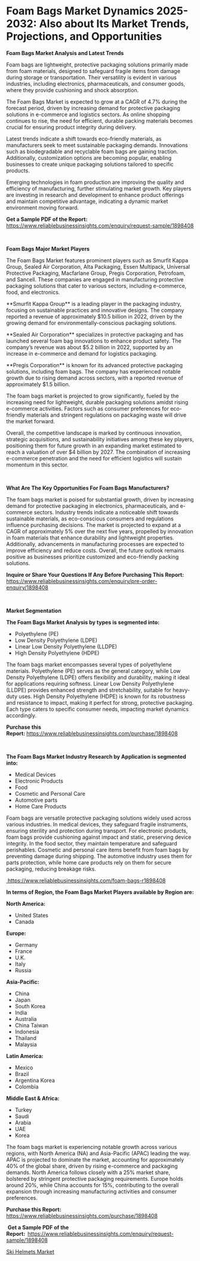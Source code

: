 <p><h1>Foam Bags Market Dynamics 2025-2032: Also about Its Market Trends, Projections, and Opportunities</h1></p><p><strong>Foam Bags Market Analysis and Latest Trends</strong></p>
<p><p>Foam bags are lightweight, protective packaging solutions primarily made from foam materials, designed to safeguard fragile items from damage during storage or transportation. Their versatility is evident in various industries, including electronics, pharmaceuticals, and consumer goods, where they provide cushioning and shock absorption.</p><p>The Foam Bags Market is expected to grow at a CAGR of 4.7% during the forecast period, driven by increasing demand for protective packaging solutions in e-commerce and logistics sectors. As online shopping continues to rise, the need for efficient, durable packing materials becomes crucial for ensuring product integrity during delivery. </p><p>Latest trends indicate a shift towards eco-friendly materials, as manufacturers seek to meet sustainable packaging demands. Innovations such as biodegradable and recyclable foam bags are gaining traction. Additionally, customization options are becoming popular, enabling businesses to create unique packaging solutions tailored to specific products. </p><p>Emerging technologies in foam production are improving the quality and efficiency of manufacturing, further stimulating market growth. Key players are investing in research and development to enhance product offerings and maintain competitive advantage, indicating a dynamic market environment moving forward.</p></p>
<p><strong>Get a Sample PDF of the Report:&nbsp;</strong> <a href="https://www.reliablebusinessinsights.com/enquiry/request-sample/1898408?utm_campaign=2234&utm_medium=2&utm_source=Github&utm_content=ia&utm_term=09022025&utm_id=foam-bags">https://www.reliablebusinessinsights.com/enquiry/request-sample/1898408</a></p>
<p>&nbsp;</p>
<p><strong>Foam Bags Major Market Players</strong></p>
<p><p>The Foam Bags Market features prominent players such as Smurfit Kappa Group, Sealed Air Corporation, Alta Packaging, Essen Multipack, Universal Protective Packaging, Macfarlane Group, Pregis Corporation, Petrofoam, and Sancell. These companies are engaged in manufacturing protective packaging solutions that cater to various sectors, including e-commerce, food, and electronics.</p><p>**Smurfit Kappa Group** is a leading player in the packaging industry, focusing on sustainable practices and innovative designs. The company reported a revenue of approximately $10.5 billion in 2022, driven by the growing demand for environmentally-conscious packaging solutions.</p><p>**Sealed Air Corporation** specializes in protective packaging and has launched several foam bag innovations to enhance product safety. The company’s revenue was about $5.2 billion in 2022, supported by an increase in e-commerce and demand for logistics packaging.</p><p>**Pregis Corporation** is known for its advanced protective packaging solutions, including foam bags. The company has experienced notable growth due to rising demand across sectors, with a reported revenue of approximately $1.5 billion. </p><p>The foam bags market is projected to grow significantly, fueled by the increasing need for lightweight, durable packaging solutions amidst rising e-commerce activities. Factors such as consumer preferences for eco-friendly materials and stringent regulations on packaging waste will drive the market forward.</p><p>Overall, the competitive landscape is marked by continuous innovation, strategic acquisitions, and sustainability initiatives among these key players, positioning them for future growth in an expanding market estimated to reach a valuation of over $4 billion by 2027. The combination of increasing e-commerce penetration and the need for efficient logistics will sustain momentum in this sector.</p></p>
<p>&nbsp;</p>
<p><strong>What Are The Key Opportunities For Foam Bags Manufacturers?</strong></p>
<p><p>The foam bags market is poised for substantial growth, driven by increasing demand for protective packaging in electronics, pharmaceuticals, and e-commerce sectors. Industry trends indicate a noticeable shift towards sustainable materials, as eco-conscious consumers and regulations influence purchasing decisions. The market is projected to expand at a CAGR of approximately 5% over the next five years, propelled by innovation in foam materials that enhance durability and lightweight properties. Additionally, advancements in manufacturing processes are expected to improve efficiency and reduce costs. Overall, the future outlook remains positive as businesses prioritize customized and eco-friendly packing solutions.</p></p>
<p><strong>Inquire or Share Your Questions If Any Before Purchasing This Report:</strong> <a href="https://www.reliablebusinessinsights.com/enquiry/pre-order-enquiry/1898408?utm_campaign=2234&utm_medium=2&utm_source=Github&utm_content=ia&utm_term=09022025&utm_id=foam-bags">https://www.reliablebusinessinsights.com/enquiry/pre-order-enquiry/1898408</a></p>
<p>&nbsp;</p>
<p><strong>Market Segmentation</strong></p>
<p><strong>The Foam Bags Market Analysis by types is segmented into:</strong></p>
<p><ul><li>Polyethylene (PE)</li><li>Low Density Polyethylene (LDPE)</li><li>Linear Low Density Polyethylene (LLDPE)</li><li>High Density Polyethylene (HDPE)</li></ul></p>
<p><p>The foam bags market encompasses several types of polyethylene materials. Polyethylene (PE) serves as the general category, while Low Density Polyethylene (LDPE) offers flexibility and durability, making it ideal for applications requiring softness. Linear Low Density Polyethylene (LLDPE) provides enhanced strength and stretchability, suitable for heavy-duty uses. High Density Polyethylene (HDPE) is known for its robustness and resistance to impact, making it perfect for strong, protective packaging. Each type caters to specific consumer needs, impacting market dynamics accordingly.</p></p>
<p><strong>Purchase this Report:&nbsp;</strong><a href="https://www.reliablebusinessinsights.com/purchase/1898408?utm_campaign=2234&utm_medium=2&utm_source=Github&utm_content=ia&utm_term=09022025&utm_id=foam-bags">https://www.reliablebusinessinsights.com/purchase/1898408</a></p>
<p>&nbsp;</p>
<p><strong>The Foam Bags Market Industry Research by Application is segmented into:</strong></p>
<p><ul><li>Medical Devices</li><li>Electronic Products</li><li>Food</li><li>Cosmetic and Personal Care</li><li>Automotive parts</li><li>Home Care Products</li></ul></p>
<p><p>Foam bags are versatile protective packaging solutions widely used across various industries. In medical devices, they safeguard fragile instruments, ensuring sterility and protection during transport. For electronic products, foam bags provide cushioning against impact and static, preserving device integrity. In the food sector, they maintain temperature and safeguard perishables. Cosmetic and personal care items benefit from foam bags by preventing damage during shipping. The automotive industry uses them for parts protection, while home care products rely on them for secure packaging, reducing breakage risks.</p></p>
<p><a href="https://www.reliablebusinessinsights.com/foam-bags-r1898408?utm_campaign=2234&utm_medium=2&utm_source=Github&utm_content=ia&utm_term=09022025&utm_id=foam-bags">&nbsp;https://www.reliablebusinessinsights.com/foam-bags-r1898408</a></p>
<p><strong>In terms of Region, the Foam Bags Market Players available by Region are:</strong></p>
<p>
    <p> <strong> North America: </strong>
        <ul>
            <li>United States</li>
            <li>Canada</li>
        </ul>
        </p> 
    <p> <strong> Europe: </strong>
        <ul>
            <li>Germany</li>
            <li>France</li>
            <li>U.K.</li>
            <li>Italy</li>
            <li>Russia</li>
        </ul>
        </p> 
    <p> <strong> Asia-Pacific: </strong>
        <ul>
            <li>China</li>
            <li>Japan</li>
            <li>South Korea</li>
            <li>India</li>
            <li>Australia</li>
            <li>China Taiwan</li>
            <li>Indonesia</li>
            <li>Thailand</li>
            <li>Malaysia</li>
        </ul>
        </p> 
    <p> <strong> Latin America: </strong>
        <ul>
            <li>Mexico</li>
            <li>Brazil</li>
            <li>Argentina Korea</li>
            <li>Colombia</li>
        </ul>
        </p> 
    <p> <strong> Middle East & Africa: </strong>
        <ul>
            <li>Turkey</li>
            <li>Saudi</li>
            <li>Arabia</li>
            <li>UAE</li>
            <li>Korea</li>
        </ul>
    </p>
    </p>
<p><p>The foam bags market is experiencing notable growth across various regions, with North America (NA) and Asia-Pacific (APAC) leading the way. APAC is projected to dominate the market, accounting for approximately 40% of the global share, driven by rising e-commerce and packaging demands. North America follows closely with a 25% market share, bolstered by stringent protective packaging requirements. Europe holds around 20%, while China accounts for 15%, contributing to the overall expansion through increasing manufacturing activities and consumer preferences.</p></p>
<p><strong>Purchase this Report: </strong><a href="https://www.reliablebusinessinsights.com/purchase/1898408?utm_campaign=2234&utm_medium=2&utm_source=Github&utm_content=ia&utm_term=09022025&utm_id=foam-bags">https://www.reliablebusinessinsights.com/purchase/1898408</a></p>
<p>&nbsp;<strong>Get a Sample PDF of the Report:&nbsp;&nbsp;</strong><a href="https://www.reliablebusinessinsights.com/enquiry/request-sample/1898408?utm_campaign=2234&utm_medium=2&utm_source=Github&utm_content=ia&utm_term=09022025&utm_id=foam-bags">https://www.reliablebusinessinsights.com/enquiry/request-sample/1898408</a></p>
<p><strong></strong></p>
<p><p><a href="https://github.com/hillsmyung726/Market-Research-Report-List-1/blob/main/ski-helmets-market.md?utm_campaign=2234&utm_medium=2&utm_source=Github&utm_content=ia&utm_term=09022025&utm_id=foam-bags">Ski Helmets Market</a></p></p>